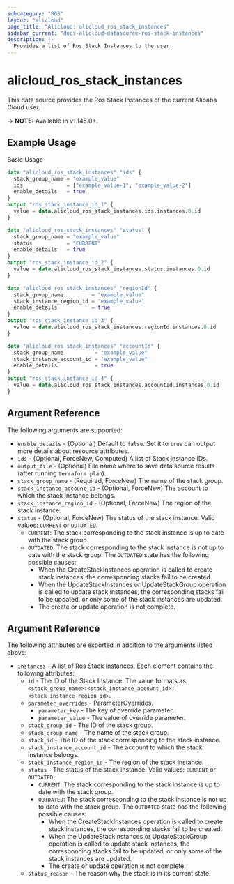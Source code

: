 ```yaml
---
subcategory: "ROS"
layout: "alicloud"
page_title: "Alicloud: alicloud_ros_stack_instances"
sidebar_current: "docs-alicloud-datasource-ros-stack-instances"
description: |-
  Provides a list of Ros Stack Instances to the user.
---
```


# alicloud\_ros\_stack\_instances

This data source provides the Ros Stack Instances of the current Alibaba Cloud user.

-> **NOTE:** Available in v1.145.0+.

## Example Usage

Basic Usage

```terraform
data "alicloud_ros_stack_instances" "ids" {
  stack_group_name = "example_value"
  ids              = ["example_value-1", "example_value-2"]
  enable_details   = true
}
output "ros_stack_instance_id_1" {
  value = data.alicloud_ros_stack_instances.ids.instances.0.id
}

data "alicloud_ros_stack_instances" "status" {
  stack_group_name = "example_value"
  status           = "CURRENT"
  enable_details   = true
}
output "ros_stack_instance_id_2" {
  value = data.alicloud_ros_stack_instances.status.instances.0.id
}

data "alicloud_ros_stack_instances" "regionId" {
  stack_group_name         = "example_value"
  stack_instance_region_id = "example_value"
  enable_details           = true
}
output "ros_stack_instance_id_3" {
  value = data.alicloud_ros_stack_instances.regionId.instances.0.id
}

data "alicloud_ros_stack_instances" "accountId" {
  stack_group_name          = "example_value"
  stack_instance_account_id = "example_value"
  enable_details            = true
}
output "ros_stack_instance_id_4" {
  value = data.alicloud_ros_stack_instances.accountId.instances.0.id
}

```

## Argument Reference

The following arguments are supported:

* `enable_details` - (Optional) Default to `false`. Set it to `true` can output more details about resource attributes.
* `ids` - (Optional, ForceNew, Computed)  A list of Stack Instance IDs.
* `output_file` - (Optional) File name where to save data source results (after running `terraform plan`).
* `stack_group_name` - (Required, ForceNew) The name of the stack group.
* `stack_instance_account_id` - (Optional, ForceNew) The account to which the stack instance belongs.
* `stack_instance_region_id` - (Optional, ForceNew) The region of the stack instance.
* `status` - (Optional, ForceNew) The status of the stack instance. Valid values: `CURRENT` or `OUTDATED`. 
  * `CURRENT`: The stack corresponding to the stack instance is up to date with the stack group. 
  * `OUTDATED`: The stack corresponding to the stack instance is not up to date with the stack group. The `OUTDATED` state has the following possible causes: 
    * When the CreateStackInstances operation is called to create stack instances, the corresponding stacks fail to be created. 
    * When the UpdateStackInstances or UpdateStackGroup operation is called to update stack instances, the corresponding stacks fail to be updated, or only some of the stack instances are updated. 
    * The create or update operation is not complete.

## Argument Reference

The following attributes are exported in addition to the arguments listed above:

* `instances` - A list of Ros Stack Instances. Each element contains the following attributes:
  * `id` - The ID of the Stack Instance. The value formats as `<stack_group_name>:<stack_instance_account_id>:<stack_instance_region_id>`.
  * `parameter_overrides` - ParameterOverrides.
    * `parameter_key` - The key of override parameter.
    * `parameter_value` - The value of override parameter.
  * `stack_group_id` - The ID of the stack group.
  * `stack_group_name` - The name of the stack group.
  * `stack_id` - The ID of the stack corresponding to the stack instance.
  * `stack_instance_account_id` - The account to which the stack instance belongs.
  * `stack_instance_region_id` - The region of the stack instance.
  * `status` - The status of the stack instance. Valid values: `CURRENT` or `OUTDATED`. 
    * `CURRENT`: The stack corresponding to the stack instance is up to date with the stack group. 
    * `OUTDATED`: The stack corresponding to the stack instance is not up to date with the stack group. The `OUTDATED` state has the following possible causes: 
      * When the CreateStackInstances operation is called to create stack instances, the corresponding stacks fail to be created. 
      * When the UpdateStackInstances or UpdateStackGroup operation is called to update stack instances, the corresponding stacks fail to be updated, or only some of the stack instances are updated. 
      * The create or update operation is not complete.
  * `status_reason` - The reason why the stack is in its current state.